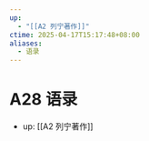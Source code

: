 ```yaml
---
up:
  - "[[A2 列宁著作]]"
ctime: 2025-04-17T15:17:48+08:00
aliases:
  - 语录
---
```


# A28 语录

- up: [[A2 列宁著作]]
